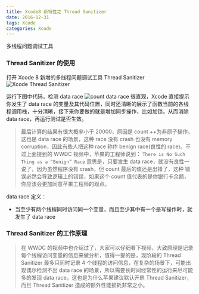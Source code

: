```yaml
---
title: Xcode8 新特性之 Thread Sanitizer
date: 2016-12-31
tags: Xcode
categories: Xcode
---
```


多线程问题调试工具

<!-- more -->

### Thread Sanitizer 的使用

打开 Xcode 8 新增的多线程问题调试工具 Thread Sanitizer
![Xcode Thread Sanitizer](http://oihqdel9t.bkt.clouddn.com/2012/12/Xcode%20Thread%20Sanitizer.png)

运行下图中代码，检测 data race
![count data race](http://oihqdel9t.bkt.clouddn.com/2012/12/count%20data%20race.png)
很直观，Xcode 直接提示你发生了 data race 的变量及其代码位置，同时还清晰的展示了函数当前的各线程调用栈，十分清晰，接下来你要做的就是增加同步操作，比如加锁，从而消除 data race，再运行测试是否生效。

> 最后计算的结果有很大概率小于 20000，原因是 count ++为非原子操作。这也是 data race 的场景，这种 race 没有 crash 也没有 memory corruption，因此有些人把这种 race 称作 benign race(良性的 race)。不过上面提到的 WWDC 视频中，苹果的工程师说到：
> `There is No Such Thing as a “Benign” Race`
> 意思是，只要发生 data race，就没有良性一说了，因为虽然程序没有 crash，但 count 最后的值还是出错了，这种 错误必然会导致逻辑上的错误，如果这个 count 值代表的是你银行卡余额，你应该会更加同意苹果工程师的观点。

data race 定义：

- 当至少有两个线程同时访问同一个变量，而且至少其中有一个是写操作时，就发生了 data race

### Thread Sanitizer 的工作原理

> 在 WWDC 的视频中也介绍过了，大家可以仔细看下视频，大致原理是记录每个线程访问变量的信息来做分析，值得一提的是，现阶段的 Thread Sanitizer 最多只同时记录 4 个线程的访问信息，在复杂的场景下，可能出现偶尔检测不出 data race 的场景，所以需要长时间经常性的运行来尽可能多的发现 data race，这也是为什么苹果建议默认开启 Thread Sanitizer，而且 Thread Sanitizer 造成的额外性能损耗非常之小。
